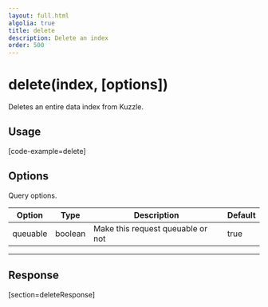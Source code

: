 ```yaml
---
layout: full.html
algolia: true
title: delete
description: Delete an index
order: 500
---
```


# delete(index, [options])

Deletes an entire data index from Kuzzle.

## Usage

[code-example=delete]

## Options

Query options.

| Option | Type | Description | Default
|--------|------|-------------|---------
| queuable | boolean | Make this request queuable or not  | true

---

## Response

[section=deleteResponse]
